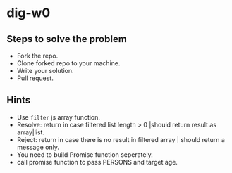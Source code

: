 # dig-w0
## Steps to solve the problem
- Fork the repo.
- Clone forked repo to your machine.
- Write your solution.
- Pull request.

## Hints
- Use `filter` js array function.
- Resolve: return in case filtered list length > 0 |should return result as array|list.
- Reject: return in case there is no result in filtered array | should return a message only.
- You need to build Promise function seperately.
- call promise function to pass PERSONS and target age.

